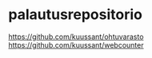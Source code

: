 # palautusrepositorio
https://github.com/kuussant/ohtuvarasto \
https://github.com/kuussant/webcounter


